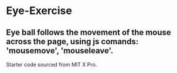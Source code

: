 # Eye-Exercise
## Eye ball follows the movement of the mouse across the page, using js comands: 'mousemove', 'mouseleave'.
Starter code sourced from MIT X Pro.
